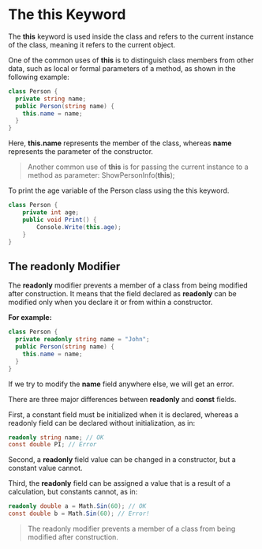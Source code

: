 # The this Keyword 
The **this** keyword is used inside the class and refers to the current instance of the class, meaning it refers to the current object.

One of the common uses of **this** is to distinguish class members from other data, such as local or formal parameters of a method, as shown in the following example: 

```cs
class Person {
  private string name;
  public Person(string name) {
    this.name = name;
  }
}
```

Here, **this.name** represents the member of the class, whereas **name** represents the parameter of the constructor.

> Another common use of **this** is for passing the current instance to a method as parameter: ShowPersonInfo(**this**);

To print the age variable of the Person class using the this keyword.

```cs
class Person {
    private int age;
    public void Print() {
        Console.Write(this.age);
    }
}
```

## The readonly Modifier

The **readonly** modifier prevents a member of a class from being modified after construction. It means that the field declared as **readonly** can be modified only when you declare it or from within a constructor.

**For example:**
```cs
class Person {
  private readonly string name = "John"; 
  public Person(string name) {
    this.name = name; 
  }
}
```
If we try to modify the **name** field anywhere else, we will get an error.

There are three major differences between **readonly** and **const** fields.

First, a constant field must be initialized when it is declared, whereas a readonly field can be declared without initialization, as in:

```cs
readonly string name; // OK
const double PI; // Error
```

Second, a **readonly** field value can be changed in a constructor, but a constant value cannot.

Third, the **readonly** field can be assigned a value that is a result of a calculation, but constants cannot, as in:

```cs
readonly double a = Math.Sin(60); // OK
const double b = Math.Sin(60); // Error! 
```

> The readonly modifier prevents a member of a class from being modified after construction.

